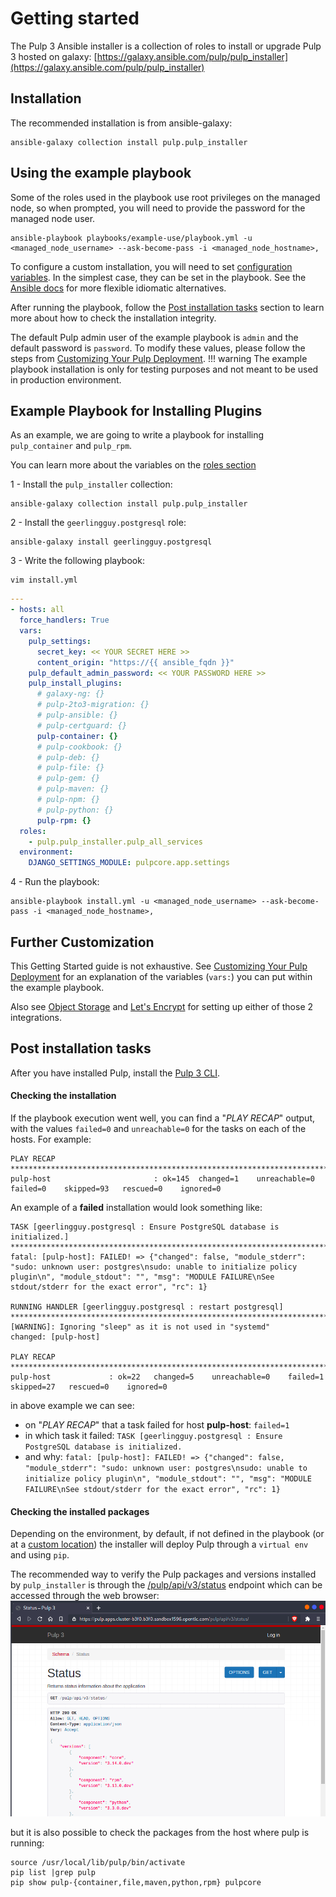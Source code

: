 Getting started
===============

The Pulp 3 Ansible installer is a collection of roles to install or upgrade Pulp 3 hosted on galaxy:
[https://galaxy.ansible.com/pulp/pulp_installer](https://galaxy.ansible.com/pulp/pulp_installer)

Installation
------------
The recommended installation is from ansible-galaxy:

```
ansible-galaxy collection install pulp.pulp_installer
```

Using the example playbook
--------------------------

Some of the roles used in the playbook use root privileges on the managed node, so when prompted,
you will need to provide the password for the managed node user.

```
ansible-playbook playbooks/example-use/playbook.yml -u <managed_node_username> --ask-become-pass -i <managed_node_hostname>,
```

<script id="asciicast-335159" src="https://asciinema.org/a/335159.js" async data-autoplay="true" data-speed="2"></script>

To configure a custom installation, you will need to set [configuration variables](customizing.md). In the simplest case,
they can be set in the playbook. See the [Ansible docs](https://docs.ansible.com/ansible/latest/user_guide/playbooks_variables.html) for more flexible idiomatic alternatives.

After running the playbook, follow the [Post installation tasks](https://docs.pulpproject.org/pulp_installer/quickstart/#post-installation-tasks)
section to learn more about how to check the installation integrity.

The default Pulp admin user of the example playbook is `admin` and the default password is `password`.
To modify these values, please follow the steps from [Customizing Your Pulp Deployment](customizing.md).
!!! warning
		The example playbook installation is only for testing purposes and not meant to be used in production environment.

Example Playbook for Installing Plugins
---------------------------------------
As an example, we are going to write a playbook for installing `pulp_container` and `pulp_rpm`.

You can learn more about the variables on the [roles section](https://docs.pulpproject.org/pulp_installer/roles/pulp_common/#role-variables)

1 -  Install the `pulp_installer` collection:
```
ansible-galaxy collection install pulp.pulp_installer
```

2 -  Install the `geerlingguy.postgresql` role:
```
ansible-galaxy install geerlingguy.postgresql
```

3 - Write the following playbook:
```
vim install.yml
```


```yaml
---
- hosts: all
  force_handlers: True
  vars:
    pulp_settings:
      secret_key: << YOUR SECRET HERE >>
      content_origin: "https://{{ ansible_fqdn }}"
    pulp_default_admin_password: << YOUR PASSWORD HERE >>
    pulp_install_plugins:
      # galaxy-ng: {}
      # pulp-2to3-migration: {}
      # pulp-ansible: {}
      # pulp-certguard: {}
      pulp-container: {}
      # pulp-cookbook: {}
      # pulp-deb: {}
      # pulp-file: {}
      # pulp-gem: {}
      # pulp-maven: {}
      # pulp-npm: {}
      # pulp-python: {}
      pulp-rpm: {}
  roles:
    - pulp.pulp_installer.pulp_all_services
  environment:
    DJANGO_SETTINGS_MODULE: pulpcore.app.settings
```
4 - Run the playbook:
```
ansible-playbook install.yml -u <managed_node_username> --ask-become-pass -i <managed_node_hostname>,
```
<script id="asciicast-335829" src="https://asciinema.org/a/335829.js" async data-autoplay="true" data-speed="2"></script>

Further Customization
---------------------

This Getting Started guide is not exhaustive. See [Customizing Your Pulp Deployment](customizing.md)
for an explanation of the variables (`vars:`) you can put within the example playbook.

Also see [Object Storage](objectstorage.md) and [Let's Encrypt](letsencrypt.md) for setting up either of those 2 integrations.


Post installation tasks
-----------------------

After you have installed Pulp, install the [Pulp 3 CLI](https://github.com/pulp/pulp-cli/blob/develop/docs/quickstart.md).


#### Checking the installation

If the playbook execution went well, you can find a "*PLAY RECAP*" output, with the values `failed=0` and `unreachable=0` for the tasks on each of the hosts. For example:
```
PLAY RECAP ********************************************************************************************************************************************
pulp-host                       : ok=145  changed=1    unreachable=0    failed=0    skipped=93   rescued=0    ignored=0
```

An example of a **failed** installation would look something like:
```
TASK [geerlingguy.postgresql : Ensure PostgreSQL database is initialized.] ********************************************************************************************************************************************
fatal: [pulp-host]: FAILED! => {"changed": false, "module_stderr": "sudo: unknown user: postgres\nsudo: unable to initialize policy plugin\n", "module_stdout": "", "msg": "MODULE FAILURE\nSee stdout/stderr for the exact error", "rc": 1}

RUNNING HANDLER [geerlingguy.postgresql : restart postgresql] ********************************************************************************************************************************************
[WARNING]: Ignoring "sleep" as it is not used in "systemd"
changed: [pulp-host]

PLAY RECAP ********************************************************************************************************************************************
pulp-host             : ok=22   changed=5    unreachable=0    failed=1    skipped=27   rescued=0    ignored=0
```

in above example we can see:

 * on "*PLAY RECAP*" that a task failed for host **pulp-host**: `failed=1`
 * in which task it failed: `TASK [geerlingguy.postgresql : Ensure PostgreSQL database is initialized.`
 * and why: `fatal: [pulp-host]: FAILED! => {"changed": false, "module_stderr": "sudo: unknown user: postgres\nsudo: unable to initialize policy plugin\n", "module_stdout": "", "msg": "MODULE FAILURE\nSee stdout/stderr for the exact error", "rc": 1}`


#### Checking the installed packages

Depending on the environment, by default, if not defined in the playbook (or at a [custom location](https://docs.pulpproject.org/pulp_installer/customizing/#pulp-installers-types-of-variables))
the installer will deploy Pulp through a `virtual env` and using `pip`.

The recommended way to verify the Pulp packages and versions installed by `pulp_installer` is through the [/pulp/api/v3/status](https://docs.pulpproject.org/pulpcore/restapi.html#operation/status_read) endpoint which can be accessed through the web browser:
![Pulp Status](images/10.png "Pulp Status")

but it is also possible to check the packages from the host where pulp is running:
```
source /usr/local/lib/pulp/bin/activate
pip list |grep pulp
pip show pulp-{container,file,maven,python,rpm} pulpcore
```
